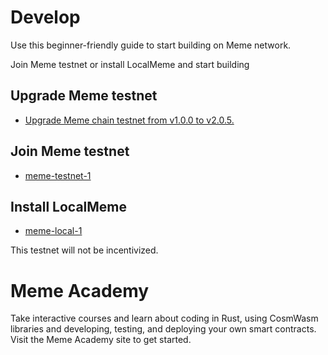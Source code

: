 # Develop

Use this beginner-friendly guide to start building on Meme network.

Join Meme testnet or install LocalMeme and start building

## Upgrade Meme testnet

* [Upgrade Meme chain testnet from v1.0.0 to v2.0.5.](https://github.com/memecosmos/testnet/blob/main/upgrade-memed-v1.0.0-v2.0.5.md)


## Join Meme testnet

* [meme-testnet-1](https://github.com/memecosmos/testnet/tree/main/meme-testnet-1)


## Install LocalMeme 

* [meme-local-1](https://github.com/memecosmos/testnet/tree/main/local-testnet)

This testnet will not be incentivized.


# Meme Academy

Take interactive courses and learn about coding in Rust, using CosmWasm libraries and developing, testing, and deploying your own smart contracts. Visit the Meme Academy site to get started.


